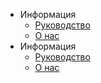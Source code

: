 ﻿<!-- docs/_sidebar.md -->
- Информация
	- [Руководство](quickstart.md)
	- [О нас](about.md)
- Информация
	- [Руководство](quickstart.md)
	- [О нас](about.md)